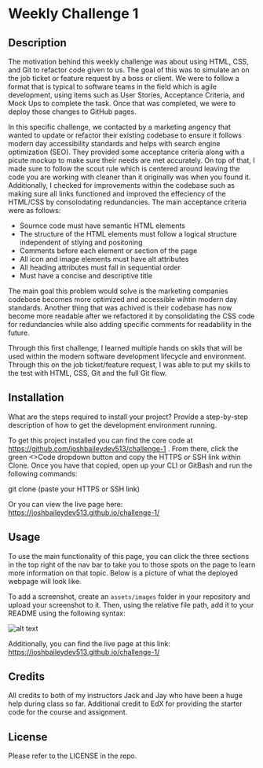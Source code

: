 # Weekly Challenge 1

## Description

The motivation behind this weekly challenge was about using HTML, CSS, and Git to refactor code given to us. The goal of this was to simulate an on the job ticket or feature request by a boss or client. We were to follow a format that is typical to software teams in the field which is agile development, using items such as User Stories, Acceptance Criteria, and Mock Ups to complete the task. Once that was completed, we were to deploy those changes to GitHub pages. 

In this specific challenge, we contacted by a marketing angency that wanted to update or refactor their existing codebase to ensure it follows modern day accessibility standards and helps with search engine optimization (SEO). They provided some acceptance criteria along with a picute mockup to make sure their needs are met accurately. On top of that, I made sure to follow the scout rule which is centered around leaving the code you are working with cleaner than it originally was when you found it. Additionally, I checked for improvements within the codebase such as making sure all links functioned and improved the effeciency of the HTML/CSS by consolodating redundancies. The main acceptance criteria were as follows:
- Sournce code must have semantic HTML elements
- The structure of the HTML elements must follow a logical structure independent of stlying and positoning
- Comments before each element or section of the page
- All icon and image elements must have alt attributes
- All heading attributes must fall in sequential order
- Must have a concise and descriptive title

The main goal this problem would solve is the marketing companies codebose becomes more optimized and accessible wihtin modern day standards. Another thing that was achived is their codebase has now become more readable after we refactored it by consolidating the CSS code for redundancies while also adding specific comments for readability in the future. 

Through this first challenge, I learned multiple hands on skils that will be used within the modern software development lifecycle and environment. Through this on the job ticket/feature request, I was able to put my skills to the test with HTML, CSS, Git and the full Git flow. 

## Installation

What are the steps required to install your project? Provide a step-by-step description of how to get the development environment running.

To get this project installed you can find the core code at https://github.com/joshbaileydev513/challenge-1 . From there, click the green <>Code dropdown button and copy the HTTPS or SSH link within Clone. Once you have that copied, open up your CLI or GitBash and run the following commands:

git clone (paste your HTTPS or SSH link)

Or you can view the live page here: https://joshbaileydev513.github.io/challenge-1/

## Usage

To use the main functionality of this page, you can click the three sections in the top right of the nav bar to take you to those spots on the page to learn more information on that topic. Below is a picture of what the deployed webpage
will look like. 

To add a screenshot, create an `assets/images` folder in your repository and upload your screenshot to it. Then, using the relative file path, add it to your README using the following syntax:

![alt text](assets/images/screenshot.png)

Additionally, you can find the live page at this link: https://joshbaileydev513.github.io/challenge-1/


## Credits

All credits to both of my instructors Jack and Jay who have been a huge help during class so far. Additional credit to EdX for providing the starter code for the course and assignment. 

## License

Please refer to the LICENSE in the repo.
